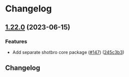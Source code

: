 # Changelog

## [1.22.0](https://github.com/saasmech/shotbro/compare/v1.21.0...v1.22.0) (2023-06-15)


### Features

* Add separate shotbro core package ([#147](https://github.com/saasmech/shotbro/issues/147)) ([245c3b3](https://github.com/saasmech/shotbro/commit/245c3b36e897affe478e4169d6f5f282c20d620f))

## Changelog
